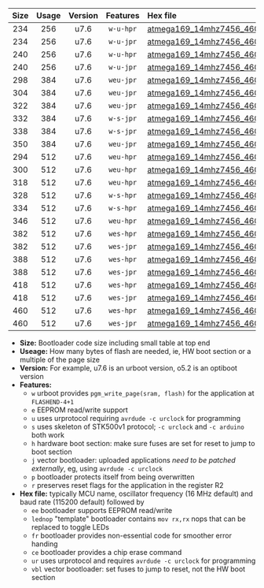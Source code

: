 |Size|Usage|Version|Features|Hex file|
|:-:|:-:|:-:|:-:|:--|
|234|256|u7.6|`w-u-hpr`|[atmega169_14mhz7456_460800bps_ur.hex](https://raw.githubusercontent.com/stefanrueger/urboot/main/atmega169_14mhz7456_460800bps_ur.hex)|
|234|256|u7.6|`w-u-jpr`|[atmega169_14mhz7456_460800bps_ur_vbl.hex](https://raw.githubusercontent.com/stefanrueger/urboot/main/atmega169_14mhz7456_460800bps_ur_vbl.hex)|
|240|256|u7.6|`w-u-hpr`|[atmega169_14mhz7456_460800bps_lednop_ur.hex](https://raw.githubusercontent.com/stefanrueger/urboot/main/atmega169_14mhz7456_460800bps_lednop_ur.hex)|
|240|256|u7.6|`w-u-jpr`|[atmega169_14mhz7456_460800bps_lednop_ur_vbl.hex](https://raw.githubusercontent.com/stefanrueger/urboot/main/atmega169_14mhz7456_460800bps_lednop_ur_vbl.hex)|
|298|384|u7.6|`weu-jpr`|[atmega169_14mhz7456_460800bps_ee_ur_vbl.hex](https://raw.githubusercontent.com/stefanrueger/urboot/main/atmega169_14mhz7456_460800bps_ee_ur_vbl.hex)|
|304|384|u7.6|`weu-jpr`|[atmega169_14mhz7456_460800bps_ee_lednop_ur_vbl.hex](https://raw.githubusercontent.com/stefanrueger/urboot/main/atmega169_14mhz7456_460800bps_ee_lednop_ur_vbl.hex)|
|322|384|u7.6|`weu-jpr`|[atmega169_14mhz7456_460800bps_ee_lednop_fr_ur_vbl.hex](https://raw.githubusercontent.com/stefanrueger/urboot/main/atmega169_14mhz7456_460800bps_ee_lednop_fr_ur_vbl.hex)|
|332|384|u7.6|`w-s-jpr`|[atmega169_14mhz7456_460800bps_vbl.hex](https://raw.githubusercontent.com/stefanrueger/urboot/main/atmega169_14mhz7456_460800bps_vbl.hex)|
|338|384|u7.6|`w-s-jpr`|[atmega169_14mhz7456_460800bps_lednop_vbl.hex](https://raw.githubusercontent.com/stefanrueger/urboot/main/atmega169_14mhz7456_460800bps_lednop_vbl.hex)|
|350|384|u7.6|`weu-jpr`|[atmega169_14mhz7456_460800bps_ee_lednop_fr_ce_ur_vbl.hex](https://raw.githubusercontent.com/stefanrueger/urboot/main/atmega169_14mhz7456_460800bps_ee_lednop_fr_ce_ur_vbl.hex)|
|294|512|u7.6|`weu-hpr`|[atmega169_14mhz7456_460800bps_ee_ur.hex](https://raw.githubusercontent.com/stefanrueger/urboot/main/atmega169_14mhz7456_460800bps_ee_ur.hex)|
|300|512|u7.6|`weu-hpr`|[atmega169_14mhz7456_460800bps_ee_lednop_ur.hex](https://raw.githubusercontent.com/stefanrueger/urboot/main/atmega169_14mhz7456_460800bps_ee_lednop_ur.hex)|
|318|512|u7.6|`weu-hpr`|[atmega169_14mhz7456_460800bps_ee_lednop_fr_ur.hex](https://raw.githubusercontent.com/stefanrueger/urboot/main/atmega169_14mhz7456_460800bps_ee_lednop_fr_ur.hex)|
|328|512|u7.6|`w-s-hpr`|[atmega169_14mhz7456_460800bps.hex](https://raw.githubusercontent.com/stefanrueger/urboot/main/atmega169_14mhz7456_460800bps.hex)|
|334|512|u7.6|`w-s-hpr`|[atmega169_14mhz7456_460800bps_lednop.hex](https://raw.githubusercontent.com/stefanrueger/urboot/main/atmega169_14mhz7456_460800bps_lednop.hex)|
|346|512|u7.6|`weu-hpr`|[atmega169_14mhz7456_460800bps_ee_lednop_fr_ce_ur.hex](https://raw.githubusercontent.com/stefanrueger/urboot/main/atmega169_14mhz7456_460800bps_ee_lednop_fr_ce_ur.hex)|
|382|512|u7.6|`wes-hpr`|[atmega169_14mhz7456_460800bps_ee.hex](https://raw.githubusercontent.com/stefanrueger/urboot/main/atmega169_14mhz7456_460800bps_ee.hex)|
|382|512|u7.6|`wes-jpr`|[atmega169_14mhz7456_460800bps_ee_vbl.hex](https://raw.githubusercontent.com/stefanrueger/urboot/main/atmega169_14mhz7456_460800bps_ee_vbl.hex)|
|388|512|u7.6|`wes-hpr`|[atmega169_14mhz7456_460800bps_ee_lednop.hex](https://raw.githubusercontent.com/stefanrueger/urboot/main/atmega169_14mhz7456_460800bps_ee_lednop.hex)|
|388|512|u7.6|`wes-jpr`|[atmega169_14mhz7456_460800bps_ee_lednop_vbl.hex](https://raw.githubusercontent.com/stefanrueger/urboot/main/atmega169_14mhz7456_460800bps_ee_lednop_vbl.hex)|
|418|512|u7.6|`wes-hpr`|[atmega169_14mhz7456_460800bps_ee_lednop_fr.hex](https://raw.githubusercontent.com/stefanrueger/urboot/main/atmega169_14mhz7456_460800bps_ee_lednop_fr.hex)|
|418|512|u7.6|`wes-jpr`|[atmega169_14mhz7456_460800bps_ee_lednop_fr_vbl.hex](https://raw.githubusercontent.com/stefanrueger/urboot/main/atmega169_14mhz7456_460800bps_ee_lednop_fr_vbl.hex)|
|460|512|u7.6|`wes-hpr`|[atmega169_14mhz7456_460800bps_ee_lednop_fr_ce.hex](https://raw.githubusercontent.com/stefanrueger/urboot/main/atmega169_14mhz7456_460800bps_ee_lednop_fr_ce.hex)|
|460|512|u7.6|`wes-jpr`|[atmega169_14mhz7456_460800bps_ee_lednop_fr_ce_vbl.hex](https://raw.githubusercontent.com/stefanrueger/urboot/main/atmega169_14mhz7456_460800bps_ee_lednop_fr_ce_vbl.hex)|

- **Size:** Bootloader code size including small table at top end
- **Useage:** How many bytes of flash are needed, ie, HW boot section or a multiple of the page size
- **Version:** For example, u7.6 is an urboot version, o5.2 is an optiboot version
- **Features:**
  + `w` urboot provides `pgm_write_page(sram, flash)` for the application at `FLASHEND-4+1`
  + `e` EEPROM read/write support
  + `u` uses urprotocol requiring `avrdude -c urclock` for programming
  + `s` uses skeleton of STK500v1 protocol; `-c urclock` and `-c arduino` both work
  + `h` hardware boot section: make sure fuses are set for reset to jump to boot section
  + `j` vector bootloader: uploaded applications *need to be patched externally*, eg, using `avrdude -c urclock`
  + `p` bootloader protects itself from being overwritten
  + `r` preserves reset flags for the application in the register R2
- **Hex file:** typically MCU name, oscillator frequency (16 MHz default) and baud rate (115200 default) followed by
  + `ee` bootloader supports EEPROM read/write
  + `lednop` "template" bootloader contains `mov rx,rx` nops that can be replaced to toggle LEDs
  + `fr` bootloader provides non-essential code for smoother error handing
  + `ce` bootloader provides a chip erase command
  + `ur` uses urprotocol and requires `avrdude -c urclock` for programming
  + `vbl` vector bootloader: set fuses to jump to reset, not the HW boot section
